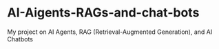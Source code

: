 # AI-Aigents-RAGs-and-chat-bots
My project on AI Agents, RAG (Retrieval-Augmented Generation), and AI Chatbots
